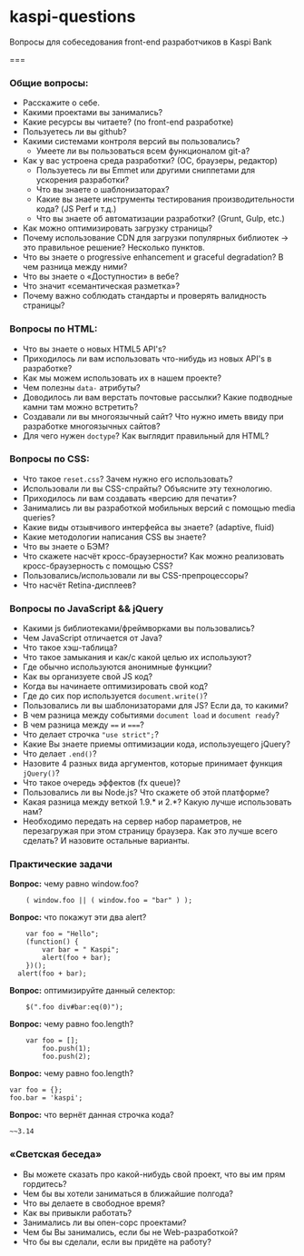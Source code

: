 kaspi-questions
===============

Вопросы для собеседования front-end разработчиков в Kaspi Bank

===
### Общие вопросы:
* Расскажите о себе.
* Какими проектами вы занимались?
* Какие ресурсы вы читаете? (по front-end разработке)
* Пользуетесь ли вы github?
* Какими системами контроля версий вы пользовались?
  *  Умеете ли вы пользоваться всем функционалом git-а?
* Как у вас устроена среда разработки? (ОС, браузеры, редактор)
  * Пользуетесь ли вы Emmet или другими сниппетами для ускорения разработки?
  *  Что вы знаете о шаблонизаторах?
  *  Какие вы знаете инструменты тестирования производительности кода? (JS Perf и т.д.)
  *  Что вы знаете об автоматизации разработки? (Grunt, Gulp, etc.)
* Как можно оптимизировать загрузку страницы?
* Почему использование CDN для загрузки популярных библиотек → это правильное решение? Несколько пунктов.
* Что вы знаете о progressive enhancement и graceful degradation? В чем разница между ними?
* Что вы знаете о «Доступности» в вебе?
* Что значит «семантическая разметка»? 
* Почему важно соблюдать стандарты и проверять валидность страницы?

### Вопросы по HTML:
* Что вы знаете о новых HTML5 API's?
* Приходилось ли вам использовать что-нибудь из новых API's в разработке?
* Как мы можем использовать их в нашем проекте?
* Чем полезны ```data-``` атрибуты?
* Доводилось ли вам верстать почтовые рассылки? Какие подводные камни там можно встретить?
* Создавали ли вы многоязычный сайт? Что нужно иметь ввиду при разработке многоязычных сайтов?
* Для чего нужен ```doctype```? Как выглядит правильный для HTML?

### Вопросы по CSS:
* Что такое ```reset.css```? Зачем нужно его использовать?
* Использовали ли вы CSS-спрайты? Объясните эту технологию.
* Приходилось ли вам создавать «версию для печати»?
* Занимались ли вы разработкой мобильных версий с помощью media queries?
* Какие виды отзывчивого интерфейса вы знаете? (adaptive, fluid)
* Какие методологии написания CSS вы знаете?
* Что вы знаете о БЭМ?
* Что скажете насчёт кросс-браузерности? Как можно реализовать кросс-браузерность с помощью CSS?
* Пользовались/использовали ли вы CSS-препроцессоры?
* Что насчёт Retina-дисплеев?

### Вопросы по JavaScript && jQuery
* Какими js библиотеками/фреймворками вы пользовались?
* Чем JavaScript отличается от Java?
* Что такое хэш-таблица?
* Что такое замыкания и как/с какой целью их используют?
* Где обычно используются анонимные функции?
* Как вы организуете свой JS код?
* Когда вы начинаете оптимизировать свой код?
* Где до сих пор используется ```document.write()```?
* Пользовались ли вы шаблонизаторами для JS? Если да, то какими?
* В чем разница между событиями ```document load``` и ```document ready```?
* В чем разница между ```==``` и ```===```?
* Что делает строчка ```"use strict";```? 
* Какие Вы знаете приемы оптимизации кода, используещего jQuery?
* Что делает ```.end()```?
* Назовите 4 разных вида аргументов, которые принимает функция ```jQuery()```?
* Что такое очередь эффектов (fx queue)?
* Пользовались ли вы Node.js? Что скажете об этой платформе?
* Какая разница между веткой 1.9.* и 2.\*? Какую лучше использовать нам?
* Необходимо передать на сервер набор параметров, не перезагружая при этом страницу браузера. Как это лучше всего сделать? И назовите остальные варианты.

### Практические задачи
**Вопрос:** чему равно window.foo?

```
	( window.foo || ( window.foo = "bar" ) );
```

**Вопрос:** что покажут эти два alert?

```
	var foo = "Hello"; 
	(function() { 
		var bar = " Kaspi"; 
		alert(foo + bar); 
	})();
  alert(foo + bar);
 ```
  
**Вопрос:** оптимизируйте данный селектор:

```
	$(".foo div#bar:eq(0)");
```

**Вопрос:** чему равно foo.length?

```
	var foo = [];
		foo.push(1);
		foo.push(2);
```
	
**Вопрос:** чему равно foo.length?

```
var foo = {};
foo.bar = 'kaspi';
```
**Вопрос:**  что вернёт данная строчка кода?

```
~~3.14
```

### «Светская беседа»
* Вы можете сказать про какой-нибудь свой проект, что вы им прям гордитесь?
* Чем бы вы хотели заниматься в ближайшие полгода?
* Что вы делаете в свободное время?
* Как вы привыкли работать?
* Занимались ли вы опен-сорс проектами?
* Чем бы Вы занимались, если бы не Web-разработкой?
* Что бы вы сделали, если вы придёте на работу?